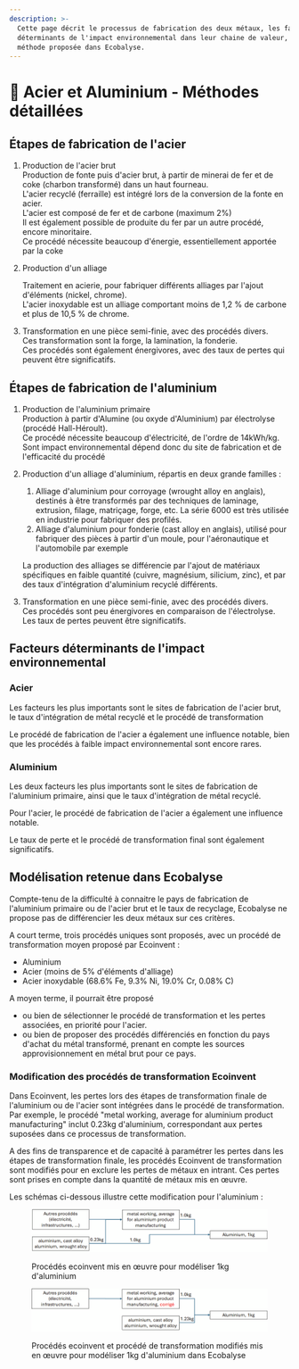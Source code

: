 ```yaml
---
description: >-
  Cette page décrit le processus de fabrication des deux métaux, les facteurs
  déterminants de l'impact environnemental dans leur chaine de valeur, et la
  méthode proposée dans Ecobalyse.
---
```


# 🔩 Acier et Aluminium - Méthodes détaillées

## Étapes de fabrication de l'acier

1. Production de l'acier brut\
   Production de fonte puis d'acier brut, à partir de minerai de fer et de coke (charbon transformé) dans un haut fourneau.\
   L'acier recyclé (ferraille) est intégré lors de la conversion de la fonte en acier.\
   L'acier est composé de fer et de carbone (maximum 2%)\
   Il est également possible de produite du fer par un autre procédé, encore minoritaire.\
   Ce procédé nécessite beaucoup d'énergie, essentiellement apportée par la coke
2.  Production d'un alliage

    Traitement en acierie, pour fabriquer différents alliages par l'ajout d'éléments (nickel, chrome).\
    L'acier inoxydable est un alliage comportant moins de 1,2 % de carbone et plus de 10,5 % de chrome.
3. Transformation en une pièce semi-finie, avec des procédés divers.\
   Ces transformation sont la forge, la lamination, la fonderie.\
   Ces procédés sont également énergivores, avec des taux de pertes qui peuvent être significatifs.

## Étapes de fabrication de l'aluminium

1. Production de l'aluminium primaire\
   Production à partir d'Alumine (ou oxyde d'Aluminium) par électrolyse (procédé Hall-Héroult). \
   Ce procédé nécessite beaucoup d'électricité, de l'ordre de 14kWh/kg. Sont impact environnemental dépend donc du site de fabrication et de l'efficacité du procédé
2.  Production d'un alliage d'aluminium, répartis en deux grande familles :

    1. Alliage d'aluminium pour corroyage (wrought alloy en anglais), destinés à être transformés par des techniques de laminage, extrusion, filage, matriçage, forge, etc. La série 6000 est très utilisée en industrie pour fabriquer des profilés.
    2. Alliage d'aluminium pour fonderie (cast alloy en anglais), utilisé pour fabriquer des pièces à partir d'un moule, pour l'aéronautique et l'automobile par exemple

    La production des alliages se différencie par l'ajout de matériaux spécifiques en faible quantité (cuivre, magnésium, silicium, zinc), et par des taux d'intégration d'aluminium recyclé différents.
3. Transformation en une pièce semi-finie, avec des procédés divers.\
   Ces procédés sont peu énergivores en comparaison de l'électrolyse. Les taux de pertes peuvent être significatifs.

## Facteurs déterminants de l'impact environnemental

### Acier

Les facteurs les plus importants sont le sites de fabrication de l'acier brut, le taux d'intégration de métal recyclé et le procédé de transformation

Le procédé de fabrication de l'acier a également une influence notable, bien que les procédés à faible impact environnemental sont encore rares.

### Aluminium

Les deux facteurs les plus importants sont le sites de fabrication de l'aluminium primaire, ainsi que le taux d'intégration de métal recyclé.

Pour l'acier, le procédé de fabrication de l'acier a également une influence notable.

Le taux de perte et le procédé de transformation final sont également significatifs.

## Modélisation retenue dans Ecobalyse

Compte-tenu de la difficulté à connaitre le pays de fabrication de l'aluminium primaire ou de l'acier brut et le taux de recyclage, Ecobalyse ne propose pas de différencier les deux métaux sur ces critères.&#x20;

A court terme, trois procédés uniques sont proposés, avec un procédé de transformation moyen proposé par Ecoinvent :

* Aluminium
* Acier (moins de 5% d'éléments d'alliage)
* Acier inoxydable (68.6% Fe, 9.3% Ni, 19.0% Cr, 0.08% C)

A moyen terme, il pourrait être proposé&#x20;

* ou bien de sélectionner le procédé de transformation et les pertes associées, en priorité pour l'acier.
* ou bien de proposer des procédés différenciés en fonction du pays d'achat du métal transformé, prenant en compte les sources approvisionnement en métal brut pour ce pays.

### Modification des procédés de transformation Ecoinvent

Dans Ecoinvent, les pertes lors des étapes de transformation finale de l'aluminium ou de l'acier sont intégrées dans le procédé de transformation. Par exemple, le procédé "metal working, average for aluminium product manufacturing" inclut 0.23kg d'aluminium, correspondant aux pertes suposées dans ce processus de transformation.

A des fins de transparence et de capacité à paramétrer les pertes dans les étapes de transformation finale, les procédés Ecoinvent de transformation sont modifiés pour en exclure les pertes de métaux en intrant. Ces pertes sont prises en compte dans la quantité de métaux mis en œuvre.

Les schémas ci-dessous illustre cette modification pour l'aluminium :&#x20;

<figure><img src="../../../../../.gitbook/assets/image (128).png" alt=""><figcaption><p>Procédés ecoinvent mis en œuvre pour modéliser 1kg d'aluminium </p></figcaption></figure>

<figure><img src="../../../../../.gitbook/assets/image (129).png" alt=""><figcaption><p>Procédés ecoinvent et procédé de transformation modifiés mis en œuvre pour modéliser 1kg d'aluminium dans Ecobalyse</p></figcaption></figure>
